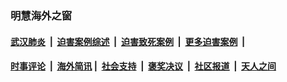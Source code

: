 
### 明慧海外之窗

####  [武汉肺炎](indexes/365.md?t=05250902) &nbsp;|&nbsp;  [迫害案例综述](indexes/328.md?t=05250902) &nbsp;|&nbsp; [迫害致死案例](indexes/277.md?t=05250902)  &nbsp;|&nbsp; [更多迫害案例](indexes/81.md?t=05250902)  &nbsp;|&nbsp; 
####  [时事评论](indexes/19.md?t=05250902) &nbsp;|&nbsp; [海外简讯](indexes/245.md?t=05250902)&nbsp;|&nbsp;  [社会支持](indexes/140.md?t=05250902) &nbsp;|&nbsp; [褒奖决议](indexes/282.md?t=05250902) &nbsp;|&nbsp; [社区报道](indexes/91.md?t=05250902)  &nbsp;|&nbsp; [天人之间](indexes/78.md?t=05250902) 

